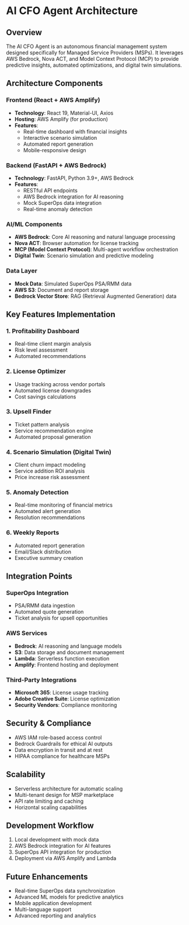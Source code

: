 # AI CFO Agent Architecture

## Overview
The AI CFO Agent is an autonomous financial management system designed specifically for Managed Service Providers (MSPs). It leverages AWS Bedrock, Nova ACT, and Model Context Protocol (MCP) to provide predictive insights, automated optimizations, and digital twin simulations.

## Architecture Components

### Frontend (React + AWS Amplify)
- **Technology**: React 19, Material-UI, Axios
- **Hosting**: AWS Amplify (for production)
- **Features**:
  - Real-time dashboard with financial insights
  - Interactive scenario simulation
  - Automated report generation
  - Mobile-responsive design

### Backend (FastAPI + AWS Bedrock)
- **Technology**: FastAPI, Python 3.9+, AWS Bedrock
- **Features**:
  - RESTful API endpoints
  - AWS Bedrock integration for AI reasoning
  - Mock SuperOps data integration
  - Real-time anomaly detection

### AI/ML Components
- **AWS Bedrock**: Core AI reasoning and natural language processing
- **Nova ACT**: Browser automation for license tracking
- **MCP (Model Context Protocol)**: Multi-agent workflow orchestration
- **Digital Twin**: Scenario simulation and predictive modeling

### Data Layer
- **Mock Data**: Simulated SuperOps PSA/RMM data
- **AWS S3**: Document and report storage
- **Bedrock Vector Store**: RAG (Retrieval Augmented Generation) data

## Key Features Implementation

### 1. Profitability Dashboard
- Real-time client margin analysis
- Risk level assessment
- Automated recommendations

### 2. License Optimizer
- Usage tracking across vendor portals
- Automated license downgrades
- Cost savings calculations

### 3. Upsell Finder
- Ticket pattern analysis
- Service recommendation engine
- Automated proposal generation

### 4. Scenario Simulation (Digital Twin)
- Client churn impact modeling
- Service addition ROI analysis
- Price increase risk assessment

### 5. Anomaly Detection
- Real-time monitoring of financial metrics
- Automated alert generation
- Resolution recommendations

### 6. Weekly Reports
- Automated report generation
- Email/Slack distribution
- Executive summary creation

## Integration Points

### SuperOps Integration
- PSA/RMM data ingestion
- Automated quote generation
- Ticket analysis for upsell opportunities

### AWS Services
- **Bedrock**: AI reasoning and language models
- **S3**: Data storage and document management
- **Lambda**: Serverless function execution
- **Amplify**: Frontend hosting and deployment

### Third-Party Integrations
- **Microsoft 365**: License usage tracking
- **Adobe Creative Suite**: License optimization
- **Security Vendors**: Compliance monitoring

## Security & Compliance
- AWS IAM role-based access control
- Bedrock Guardrails for ethical AI outputs
- Data encryption in transit and at rest
- HIPAA compliance for healthcare MSPs

## Scalability
- Serverless architecture for automatic scaling
- Multi-tenant design for MSP marketplace
- API rate limiting and caching
- Horizontal scaling capabilities

## Development Workflow
1. Local development with mock data
2. AWS Bedrock integration for AI features
3. SuperOps API integration for production
4. Deployment via AWS Amplify and Lambda

## Future Enhancements
- Real-time SuperOps data synchronization
- Advanced ML models for predictive analytics
- Mobile application development
- Multi-language support
- Advanced reporting and analytics